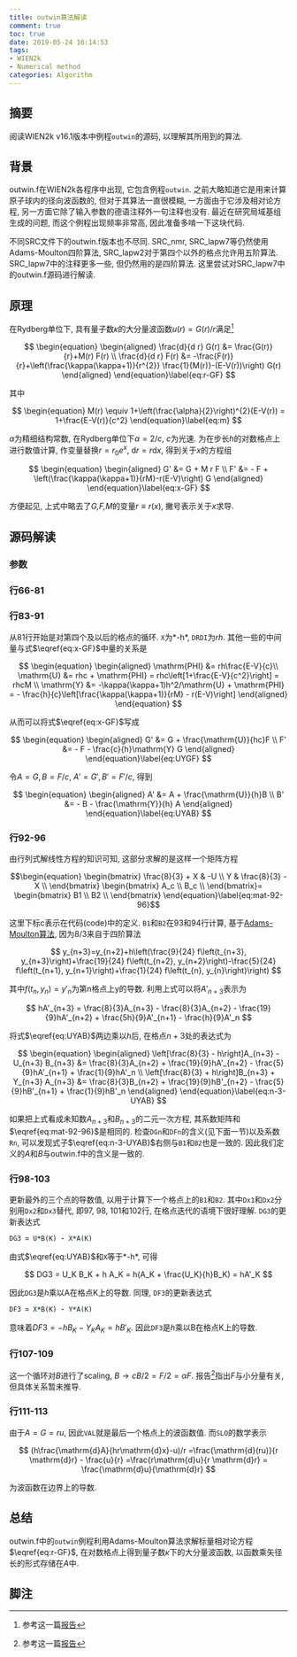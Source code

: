 ```yaml
---
title: outwin算法解读
comment: true
toc: true
date: 2019-05-24 16:14:53
tags:
- WIEN2k
- Numerical method
categories: Algorithm
---
```


## 摘要

阅读WIEN2k v16.1版本中例程`outwin`的源码, 以理解其所用到的算法. <!--more-->

## 背景

outwin.f在WIEN2k各程序中出现, 它包含例程`outwin`. 之前大略知道它是用来计算原子球内的径向波函数的, 但对于其算法一直很模糊, 一方面由于它涉及相对论方程, 另一方面它除了输入参数的德语注释外一句注释也没有. 最近在研究局域基组生成的问题, 而这个例程出现频率非常高, 因此准备多啃一下这块代码.

不同SRC文件下的outwin.f版本也不尽同. SRC_nmr, SRC_lapw7等仍然使用Adams-Moulton四阶算法, SRC_lapw2对于第四个以外的格点允许用五阶算法. SRC_lapw7中的注释更多一些, 但仍然用的是四阶算法. 这里尝试对SRC_lapw7中的outwin.f源码进行解读.

## 原理

在Rydberg单位下, 具有量子数$\kappa$的大分量波函数$u(r)=G(r)/r$满足[^1]

$$
\begin{equation}
\begin{aligned}
    \frac{d}{d r} G(r) &= \frac{G(r)}{r}+M(r) F(r) \\
    \frac{d}{d r} F(r) &= -\frac{F(r)}{r}+\left(\frac{\kappa(\kappa+1)}{r^{2}} \frac{1}{M(r)}-(E-V(r))\right) G(r)
\end{aligned}
\end{equation}\label{eq:r-GF}
$$

[^1]: 参考这一篇[报告](https://users.wfu.edu/natalie/papers/pwpaw/notes/atompaw/scalarrelativistic.pdf)

其中

$$
\begin{equation}
M(r) \equiv 1+\left(\frac{\alpha}{2}\right)^{2}(E-V(r)) = 1+\frac{E-V(r)}{c^2}
\end{equation}\label{eq:m}
$$

$\alpha$为精细结构常数, 在Rydberg单位下$\alpha=2/c$, $c$为光速. 为在步长$h$的对数格点上进行数值计算, 作变量替换$r=r_0 e^x$, $\mathrm{d}r=r\mathrm{d}x$, 得到关于$x$的方程组

$$
\begin{equation}
\begin{aligned}
    G' &= G + M r F \\
    F' &= - F + \left(\frac{\kappa(\kappa+1)}{rM}-r(E-V)\right) G
\end{aligned}
\end{equation}\label{eq:x-GF}
$$

方便起见, 上式中略去了*G,F,M*的变量$r\equiv r(x)$, 撇号表示关于*x*求导.

## 源码解读

### 参数

### 行66-81

### 行83-91

从81行开始是对第四个及以后的格点的循环. `X`为*-h*, `DRDI`为*rh*. 其他一些的中间量与式$\eqref{eq:x-GF}$中量的关系是

$$
\begin{equation}
\begin{aligned}
\mathrm{PHI} &= rh\frac{E-V}{c}\\
\mathrm{U} &= rhc + \mathrm{PHI} = rhc\left[1+\frac{E-V}{c^2}\right] = rhcM \\
\mathrm{Y} &= -\kappa(\kappa+1)h^2/\mathrm{U} + \mathrm{PHI} = - \frac{h}{c}\left[\frac{\kappa(\kappa+1)}{rM} - r(E-V)\right]
\end{aligned}
\end{equation}
$$

从而可以将式$\eqref{eq:x-GF}$写成

$$
\begin{equation}
\begin{aligned}
    G' &= G + \frac{\mathrm{U}}{hc}F \\
    F' &= - F - \frac{c}{h}\mathrm{Y} G
\end{aligned}
\end{equation}\label{eq:UYGF}
$$

令$A=G, B=F/c$, $A'=G', B'=F'/c$, 得到

$$
\begin{equation}
\begin{aligned}
    A' &= A + \frac{\mathrm{U}}{h}B \\
    B' &= - B - \frac{\mathrm{Y}}{h} A
\end{aligned}
\end{equation}\label{eq:UYAB}
$$

### 行92-96

由行列式解线性方程的知识可知, 这部分求解的是这样一个矩阵方程

$$\begin{equation}
\begin{bmatrix}
\frac{8}{3} + X & -U \\
Y & \frac{8}{3} - X \\
\end{bmatrix}
\begin{bmatrix}
A_c \\
B_c \\
\end{bmatrix}=
\begin{bmatrix}
B1 \\
B2 \\
\end{bmatrix}
\end{equation}\label{eq:mat-92-96}$$

这里下标c表示在代码(code)中的定义. `B1`和`B2`在93和94行计算, 基于[Adams-Moulton算法](https://en.wikipedia.org/wiki/Linear_multistep_method#Adams%E2%80%93Moulton_methods), 因为8/3来自于四阶算法

$$
y_{n+3}=y_{n+2}+h\left(\frac{9}{24} f\left(t_{n+3}, y_{n+3}\right)+\frac{19}{24} f\left(t_{n+2}, y_{n+2}\right)-\frac{5}{24} f\left(t_{n+1}, y_{n+1}\right)+\frac{1}{24} f\left(t_{n}, y_{n}\right)\right)
$$

其中$f(t_n, y_n)=y'_n$为第n格点上y的导数. 利用上式可以将$A'_{n+3}$表示为

$$
hA'_{n+3} = \frac{8}{3}A_{n+3} - \frac{8}{3}A_{n+2} - \frac{19}{9}hA'_{n+2} + \frac{5h}{9}A'_{n+1} - \frac{h}{9}A'_n
$$

将式$\eqref{eq:UYAB}$两边乘以$h$后, 在格点$n+3$处的表达式为

$$
\begin{equation}
\begin{aligned}
    \left[\frac{8}{3} - h\right]A_{n+3} - U_{n+3} B_{n+3} &= \frac{8}{3}A_{n+2} + \frac{19}{9}hA'_{n+2} - \frac{5}{9}hA'_{n+1} + \frac{1}{9}hA'_n \\
    \left[\frac{8}{3} + h\right]B_{n+3} + Y_{n+3} A_{n+3} &= \frac{8}{3}B_{n+2} + \frac{19}{9}hB'_{n+2} - \frac{5}{9}hB'_{n+1} + \frac{1}{9}hB'_n
\end{aligned}
\end{equation}\label{eq:n-3-UYAB}
$$

如果把上式看成未知数$A_{n+3}$和$B_{n+3}$的二元一次方程, 其系数矩阵和$\eqref{eq:mat-92-96}$是相同的. 检查`DGn`和`DFn`的含义(见下面一节)以及系数`Rn`, 可以发现式子$\eqref{eq:n-3-UYAB}$右侧与`B1`和`B2`也是一致的. 因此我们定义的$A$和$B$与outwin.f中的含义是一致的.

### 行98-103

更新最外的三个点的导数值, 以用于计算下一个格点上的`B1`和`B2`. 其中`Dx1`和`Dx2`分别用`Dx2`和`Dx3`替代, 即97, 98, 101和102行, 在格点迭代的语境下很好理解. `DG3`的更新表达式

```fortran
DG3 = U*B(K) - X*A(K)
```

由式$\eqref{eq:UYAB}$和`X`等于*-h*, 可得

$$
DG3 = U_K B_K + h A_K = h(A_K + \frac{U_K}{h}B_K) = hA'_K
$$

因此`DG3`是$h$乘以A在格点K上的导数. 同理, `DF3`的更新表达式

```fortran
DF3 = X*B(K) - Y*A(K)
```

意味着$DF3 = -h B_K - Y_K A_K = h B'_K$. 因此`DF3`是$h$乘以B在格点K上的导数.

### 行107-109

这一个循环对*B*进行了scaling, $B \to cB/2= F/2=\alpha F$. 报告[^1]指出*F*与小分量有关, 但具体关系暂未推导.

### 行111-113

由于$A=G=ru$, 因此`VAL`就是最后一个格点上的波函数值. 而`SLO`的数学表示

$$
(h\frac{\mathrm{d}A}{hr\mathrm{d}x}-u)/r
=\frac{\mathrm{d}(ru)}{r \mathrm{d}r} - \frac{u}{r}
=\frac{r\mathrm{d}u}{r \mathrm{d}r} = \frac{\mathrm{d}u}{\mathrm{d}r}
$$

为波函数在边界上的导数.

## 总结

outwin.f中的`outwin`例程利用Adams-Moulton算法求解标量相对论方程$\eqref{eq:r-GF}$, 在对数格点上得到量子数$\kappa$下的大分量波函数, 以函数乘矢径长的形式存储在$A$中.

## 脚注
